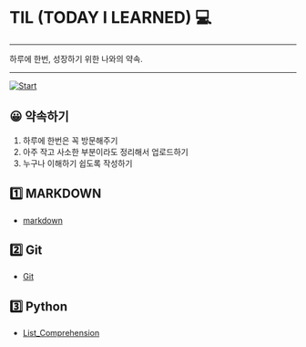 # TIL (TODAY I LEARNED) :computer:

***

하루에 한번, 성장하기 위한 나와의 약속.

---

[![Start](https://img.shields.io/badge/START-2021.8.09-blue.svg)](./START)

## :grinning: 약속하기

1. 하루에 한번은 꼭 방문해주기
2. 아주 작고 사소한 부분이라도 정리해서 업로드하기
3. 누구나 이해하기 쉽도록 작성하기

## :one: MARKDOWN

- [markdown](./MARKDOWN/README.md)

## :two: Git

- [Git](./Git/README.md)

## :three: Python

- [List_Comprehension](./Python/List_Comprehension.md)

